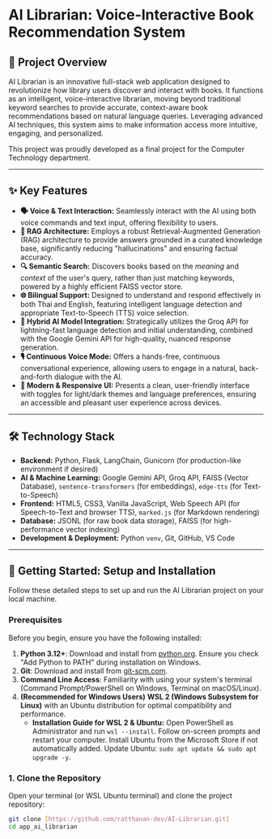 # AI Librarian: Voice-Interactive Book Recommendation System

## 📖 Project Overview

AI Librarian is an innovative full-stack web application designed to revolutionize how library users discover and interact with books. It functions as an intelligent, voice-interactive librarian, moving beyond traditional keyword searches to provide accurate, context-aware book recommendations based on natural language queries. Leveraging advanced AI techniques, this system aims to make information access more intuitive, engaging, and personalized.

This project was proudly developed as a final project for the Computer Technology department.

---

## ✨ Key Features

-   **🗣️ Voice & Text Interaction:** Seamlessly interact with the AI using both voice commands and text input, offering flexibility to users.
-   **🧠 RAG Architecture:** Employs a robust Retrieval-Augmented Generation (RAG) architecture to provide answers grounded in a curated knowledge base, significantly reducing "hallucinations" and ensuring factual accuracy.
-   **🔍 Semantic Search:** Discovers books based on the *meaning* and *context* of the user's query, rather than just matching keywords, powered by a highly efficient FAISS vector store.
-   **🌐 Bilingual Support:** Designed to understand and respond effectively in both Thai and English, featuring intelligent language detection and appropriate Text-to-Speech (TTS) voice selection.
-   **🚀 Hybrid AI Model Integration:** Strategically utilizes the Groq API for lightning-fast language detection and initial understanding, combined with the Google Gemini API for high-quality, nuanced response generation.
-   **🎙️ Continuous Voice Mode:** Offers a hands-free, continuous conversational experience, allowing users to engage in a natural, back-and-forth dialogue with the AI.
-   **🎨 Modern & Responsive UI:** Presents a clean, user-friendly interface with toggles for light/dark themes and language preferences, ensuring an accessible and pleasant user experience across devices.

---

## 🛠️ Technology Stack

-   **Backend:** Python, Flask, LangChain, Gunicorn (for production-like environment if desired)
-   **AI & Machine Learning:** Google Gemini API, Groq API, FAISS (Vector Database), `sentence-transformers` (for embeddings), `edge-tts` (for Text-to-Speech)
-   **Frontend:** HTML5, CSS3, Vanilla JavaScript, Web Speech API (for Speech-to-Text and browser TTS), `marked.js` (for Markdown rendering)
-   **Database:** JSONL (for raw book data storage), FAISS (for high-performance vector indexing)
-   **Development & Deployment:** Python `venv`, Git, GitHub, VS Code

---

## 🚀 Getting Started: Setup and Installation

Follow these detailed steps to set up and run the AI Librarian project on your local machine.

### Prerequisites

Before you begin, ensure you have the following installed:

1.  **Python 3.12+**: Download and install from [python.org](https://www.python.org/downloads/). Ensure you check "Add Python to PATH" during installation on Windows.
2.  **Git**: Download and install from [git-scm.com](https://git-scm.com/downloads).
3.  **Command Line Access**: Familiarity with using your system's terminal (Command Prompt/PowerShell on Windows, Terminal on macOS/Linux).
4.  **(Recommended for Windows Users)** **WSL 2 (Windows Subsystem for Linux)** with an Ubuntu distribution for optimal compatibility and performance.
    * **Installation Guide for WSL 2 & Ubuntu:** Open PowerShell as Administrator and run `wsl --install`. Follow on-screen prompts and restart your computer. Install Ubuntu from the Microsoft Store if not automatically added. Update Ubuntu: `sudo apt update && sudo apt upgrade -y`.

### 1. Clone the Repository

Open your terminal (or WSL Ubuntu terminal) and clone the project repository:

```bash
git clone [https://github.com/ratthanan-dev/AI-Librarian.git]
cd app_ai_librarian
